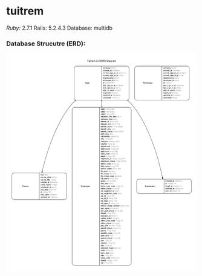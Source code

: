 # tuitrem

*Ruby:* 2.7.1
Rails: 5.2.4.3
Database: multidb

### Database Strucutre (ERD):
![](tuitrem_erd.png)

